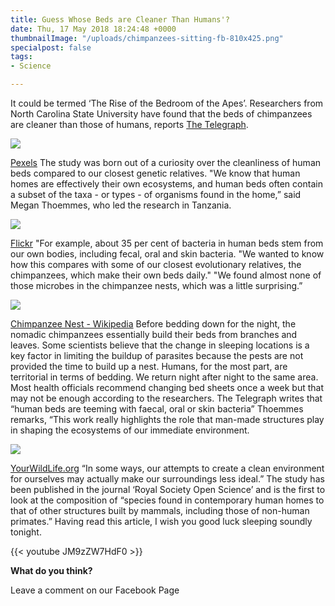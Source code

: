 ```yaml
---
title: Guess Whose Beds are Cleaner Than Humans'?
date: Thu, 17 May 2018 18:24:48 +0000
thumbnailImage: "/uploads/chimpanzees-sitting-fb-810x425.png"
specialpost: false
tags:
- Science

---
```

It could be termed ‘The Rise of the Bedroom of the Apes’. Researchers from North Carolina State University have found that the beds of chimpanzees are cleaner than those of humans, reports [The Telegraph](https://www.telegraph.co.uk/science/2018/05/15/chimpanzees-have-cleaner-beds-humans-say-scientists/). 

![](http://newsattorneys.staging.wpengine.com/wp-content/uploads/2018/05/bed-bedroom-blanket-545012-1024x683.jpg) 

[Pexels](https://www.pexels.com/photo/bed-bedroom-blanket-clean-545012/) The study was born out of a curiosity over the cleanliness of human beds compared to our closest genetic relatives. "We know that human homes are effectively their own ecosystems, and human beds often contain a subset of the taxa - or types - of organisms found in the home,” said Megan Thoemmes, who led the research in Tanzania. 

![](http://newsattorneys.staging.wpengine.com/wp-content/uploads/2018/05/chimpanzees-sitting-1024x683.jpg) 

[Flickr](https://www.flickr.com/photos/animalrescueblog/16459934403) "For example, about 35 per cent of bacteria in human beds stem from our own bodies, including fecal, oral and skin bacteria. "We wanted to know how this compares with some of our closest evolutionary relatives, the chimpanzees, which make their own beds daily." "We found almost none of those microbes in the chimpanzee nests, which was a little surprising.” 

![](http://newsattorneys.staging.wpengine.com/wp-content/uploads/2018/05/chimpanzee-nest-1024x683.jpg) 

[Chimpanzee Nest - Wikipedia](https://ru.m.wikipedia.org/wiki/%D0%A4%D0%B0%D0%B9%D0%BB:Chimp%27s_Nest.jpg) Before bedding down for the night, the nomadic chimpanzees essentially build their beds from branches and leaves. Some scientists believe that the change in sleeping locations is a key factor in limiting the buildup of parasites because the pests are not provided the time to build up a nest. Humans, for the most part, are territorial in terms of bedding. We return night after night to the same area. Most health officials recommend changing bed sheets once a week but that may not be enough according to the researchers. The Telegraph writes that “human beds are teeming with faecal, oral or skin bacteria” Thoemmes remarks, “This work really highlights the role that man-made structures play in shaping the ecosystems of our immediate environment. 

![](http://newsattorneys.staging.wpengine.com/wp-content/uploads/2018/05/chimpanzee-nest-scientist-1024x768.jpg) 

[YourWildLife.org](http://yourwildlife.org/2014/04/the-wild-life-of-chimpanzee-nests/) “In some ways, our attempts to create a clean environment for ourselves may actually make our surroundings less ideal.” The study has been published in the journal ‘Royal Society Open Science’ and is the first to look at the composition of “species found in contemporary human homes to that of other structures built by mammals, including those of non-human primates.” Having read this article, I wish you good luck sleeping soundly tonight. 

{{< youtube JM9zZW7HdF0 >}}

**What do you think?**

Leave a comment on our Facebook Page